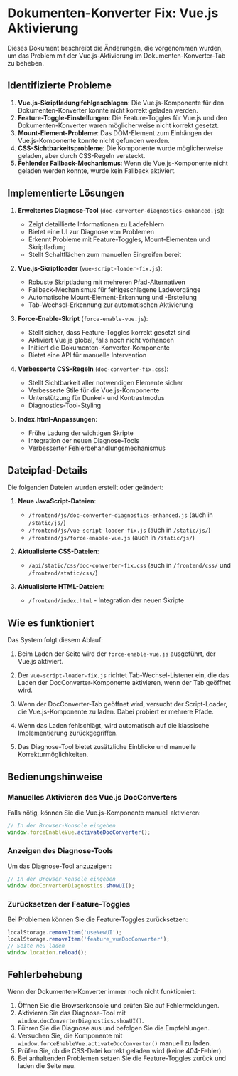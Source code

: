 # Dokumenten-Konverter Fix: Vue.js Aktivierung

Dieses Dokument beschreibt die Änderungen, die vorgenommen wurden, um das Problem mit der Vue.js-Aktivierung im Dokumenten-Konverter-Tab zu beheben.

## Identifizierte Probleme

1. **Vue.js-Skriptladung fehlgeschlagen**: Die Vue.js-Komponente für den Dokumenten-Konverter konnte nicht korrekt geladen werden.
2. **Feature-Toggle-Einstellungen**: Die Feature-Toggles für Vue.js und den Dokumenten-Konverter waren möglicherweise nicht korrekt gesetzt.
3. **Mount-Element-Probleme**: Das DOM-Element zum Einhängen der Vue.js-Komponente konnte nicht gefunden werden.
4. **CSS-Sichtbarkeitsprobleme**: Die Komponente wurde möglicherweise geladen, aber durch CSS-Regeln versteckt.
5. **Fehlender Fallback-Mechanismus**: Wenn die Vue.js-Komponente nicht geladen werden konnte, wurde kein Fallback aktiviert.

## Implementierte Lösungen

1. **Erweitertes Diagnose-Tool** (`doc-converter-diagnostics-enhanced.js`):
   - Zeigt detaillierte Informationen zu Ladefehlern
   - Bietet eine UI zur Diagnose von Problemen
   - Erkennt Probleme mit Feature-Toggles, Mount-Elementen und Skriptladung
   - Stellt Schaltflächen zum manuellen Eingreifen bereit

2. **Vue.js-Skriptloader** (`vue-script-loader-fix.js`):
   - Robuste Skriptladung mit mehreren Pfad-Alternativen
   - Fallback-Mechanismus für fehlgeschlagene Ladevorgänge
   - Automatische Mount-Element-Erkennung und -Erstellung
   - Tab-Wechsel-Erkennung zur automatischen Aktivierung

3. **Force-Enable-Skript** (`force-enable-vue.js`):
   - Stellt sicher, dass Feature-Toggles korrekt gesetzt sind
   - Aktiviert Vue.js global, falls noch nicht vorhanden
   - Initiiert die Dokumenten-Konverter-Komponente
   - Bietet eine API für manuelle Intervention

4. **Verbesserte CSS-Regeln** (`doc-converter-fix.css`):
   - Stellt Sichtbarkeit aller notwendigen Elemente sicher
   - Verbesserte Stile für die Vue.js-Komponente
   - Unterstützung für Dunkel- und Kontrastmodus
   - Diagnostics-Tool-Styling

5. **Index.html-Anpassungen**:
   - Frühe Ladung der wichtigen Skripte
   - Integration der neuen Diagnose-Tools
   - Verbesserter Fehlerbehandlungsmechanismus

## Dateipfad-Details

Die folgenden Dateien wurden erstellt oder geändert:

1. **Neue JavaScript-Dateien**:
   - `/frontend/js/doc-converter-diagnostics-enhanced.js` (auch in `/static/js/`)
   - `/frontend/js/vue-script-loader-fix.js` (auch in `/static/js/`)
   - `/frontend/js/force-enable-vue.js` (auch in `/static/js/`)

2. **Aktualisierte CSS-Dateien**:
   - `/api/static/css/doc-converter-fix.css` (auch in `/frontend/css/` und `/frontend/static/css/`)

3. **Aktualisierte HTML-Dateien**:
   - `/frontend/index.html` - Integration der neuen Skripte

## Wie es funktioniert

Das System folgt diesem Ablauf:

1. Beim Laden der Seite wird der `force-enable-vue.js` ausgeführt, der Vue.js aktiviert.

2. Der `vue-script-loader-fix.js` richtet Tab-Wechsel-Listener ein, die das Laden der 
   DocConverter-Komponente aktivieren, wenn der Tab geöffnet wird.

3. Wenn der DocConverter-Tab geöffnet wird, versucht der Script-Loader, die Vue.js-Komponente 
   zu laden. Dabei probiert er mehrere Pfade.

4. Wenn das Laden fehlschlägt, wird automatisch auf die klassische Implementierung zurückgegriffen.

5. Das Diagnose-Tool bietet zusätzliche Einblicke und manuelle Korrekturmöglichkeiten.

## Bedienungshinweise

### Manuelles Aktivieren des Vue.js DocConverters

Falls nötig, können Sie die Vue.js-Komponente manuell aktivieren:

```javascript
// In der Browser-Konsole eingeben
window.forceEnableVue.activateDocConverter();
```

### Anzeigen des Diagnose-Tools

Um das Diagnose-Tool anzuzeigen:

```javascript
// In der Browser-Konsole eingeben
window.docConverterDiagnostics.showUI();
```

### Zurücksetzen der Feature-Toggles

Bei Problemen können Sie die Feature-Toggles zurücksetzen:

```javascript
localStorage.removeItem('useNewUI');
localStorage.removeItem('feature_vueDocConverter');
// Seite neu laden
window.location.reload();
```

## Fehlerbehebung

Wenn der Dokumenten-Konverter immer noch nicht funktioniert:

1. Öffnen Sie die Browserkonsole und prüfen Sie auf Fehlermeldungen.
2. Aktivieren Sie das Diagnose-Tool mit `window.docConverterDiagnostics.showUI()`.
3. Führen Sie die Diagnose aus und befolgen Sie die Empfehlungen.
4. Versuchen Sie, die Komponente mit `window.forceEnableVue.activateDocConverter()` manuell zu laden.
5. Prüfen Sie, ob die CSS-Datei korrekt geladen wird (keine 404-Fehler).
6. Bei anhaltenden Problemen setzen Sie die Feature-Toggles zurück und laden die Seite neu.